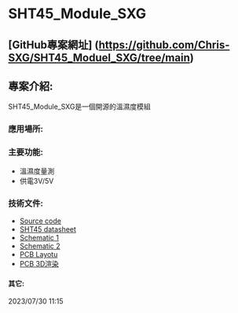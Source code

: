 # SHT45_Module_SXG 
## [GitHub專案網址] (https://github.com/Chris-SXG/SHT45_Moduel_SXG/tree/main) 
## 專案介紹:
SHT45_Module_SXG是一個開源的溫濕度模組  
### 應用場所:  

### 主要功能:  
* 溫濕度量測
* 供電3V/5V

### 技術文件:  
* [Source code](./Code)
* [SHT45 datasheet](https://sensirion.com/products/catalog/SHT45/)
* [Schematic 1](./Circuit/SHT45_Module_SXG_schematic1.pdf)
* [Schematic 2](./Circuit/RP2040-Plus_SHT45_schematic2.png)
* [PCB Layotu](./Circuit/SHT45_Module_SXG_layotu.png)
* [PCB 3D渲染](./Circuit/SHT45_Module_SXG_3D.png)

#### 其它:  
2023/07/30 11:15 

